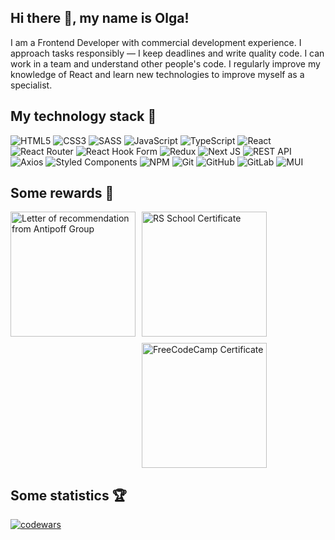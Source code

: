 ## Hi there 👋, my name is Olga!

I am а Frontend Developer with commercial development experience. I approach tasks responsibly — I keep deadlines and write quality code. I can work in a team and understand other people's code. I regularly improve my knowledge of React and learn new technologies to improve myself as a specialist.

## My technology stack 🤺

![HTML5](https://img.shields.io/badge/html5-%23E34F26.svg?style=for-the-badge&logo=html5&logoColor=white)
![CSS3](https://img.shields.io/badge/css3-%231572B6.svg?style=for-the-badge&logo=css3&logoColor=white)
![SASS](https://img.shields.io/badge/SASS-hotpink.svg?style=for-the-badge&logo=SASS&logoColor=white)
![JavaScript](https://img.shields.io/badge/javascript-%23323330.svg?style=for-the-badge&logo=javascript&logoColor=%23F7DF1E)
![TypeScript](https://img.shields.io/badge/typescript-%23007ACC.svg?style=for-the-badge&logo=typescript&logoColor=white)
![React](https://img.shields.io/badge/react-%2320232a.svg?style=for-the-badge&logo=react&logoColor=%2361DAFB)
![React Router](https://img.shields.io/badge/React_Router-CA4245?style=for-the-badge&logo=react-router&logoColor=white)
![React Hook Form](https://img.shields.io/badge/React%20Hook%20Form-%23EC5990.svg?style=for-the-badge&logo=reacthookform&logoColor=white)
![Redux](https://img.shields.io/badge/redux-%23593d88.svg?style=for-the-badge&logo=redux&logoColor=white)
![Next JS](https://img.shields.io/badge/Next-black?style=for-the-badge&logo=next.js&logoColor=white)
![REST API](https://img.shields.io/badge/REST%20API-005571?style=for-the-badge&logo=api&logoColor=white)
![Axios](https://img.shields.io/badge/axios-5A29E4?style=for-the-badge&logo=axios&logoColor=white)
![Styled Components](https://img.shields.io/badge/styled--components-DB7093?style=for-the-badge&logo=styled-components&logoColor=white)
![NPM](https://img.shields.io/badge/NPM-%23000000.svg?style=for-the-badge&logo=npm&logoColor=white)
![Git](https://img.shields.io/badge/git-%23F05033.svg?style=for-the-badge&logo=git&logoColor=white)
![GitHub](https://img.shields.io/badge/github-%23121011.svg?style=for-the-badge&logo=github&logoColor=white)
![GitLab](https://img.shields.io/badge/GitLab-330F63?style=for-the-badge&logo=gitlab&logoColor=white)
![MUI](https://img.shields.io/badge/MUI-%230081CB.svg?style=for-the-badge&logo=mui&logoColor=white)

## Some rewards 🥇
<div style="display: flex; align-items: flex-start;"> 
  <div style="margin-right: 10px;">
    <img src="https://github.com/user-attachments/assets/6c75185e-e906-43f5-b6a9-fff07b35f748" alt="Letter of recommendation from Antipoff Group" width="200">
  </div>
  <div>
    <img src="https://github.com/user-attachments/assets/6c36a6f2-064f-4015-abeb-537cb97cded2" alt="RS School Certificate" width="200" style="display: block; margin-bottom: 10px;">
    <img src="https://github.com/user-attachments/assets/f1713878-8408-438c-b65e-45ad6affde77" alt="FreeCodeCamp Certificate" width="200" style="display: block;">
  </div>
</div>


## Some statistics 🏆

[![codewars](https://www.codewars.com/users/almazka/badges/large)](https://www.codewars.com/users/almazka)  





